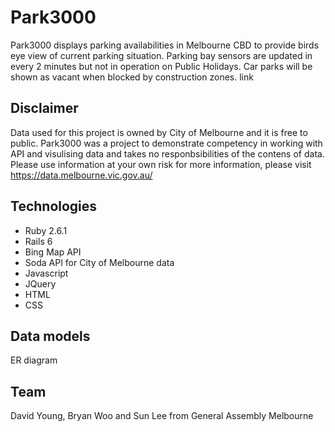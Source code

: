 # Park3000

Park3000 displays parking availabilities in Melbourne CBD to provide birds eye view of current parking situation. Parking bay sensors are updated in every 2 minutes but not in operation on Public Holidays. Car parks will be shown as vacant when blocked by construction zones.
link

## Disclaimer
Data used for this project is owned by City of Melbourne and it is free to public. Park3000 was a project to demonstrate competency in working with API and visulising data and takes no responbsibilities of the contens of data. Please use information at your own risk for more information, please visit https://data.melbourne.vic.gov.au/

## Technologies
* Ruby 2.6.1
* Rails 6
* Bing Map API
* Soda API for City of Melbourne data
* Javascript 
* JQuery
* HTML
* CSS
 
## Data models
ER diagram

## Team
David Young, Bryan Woo and Sun Lee from General Assembly Melbourne

